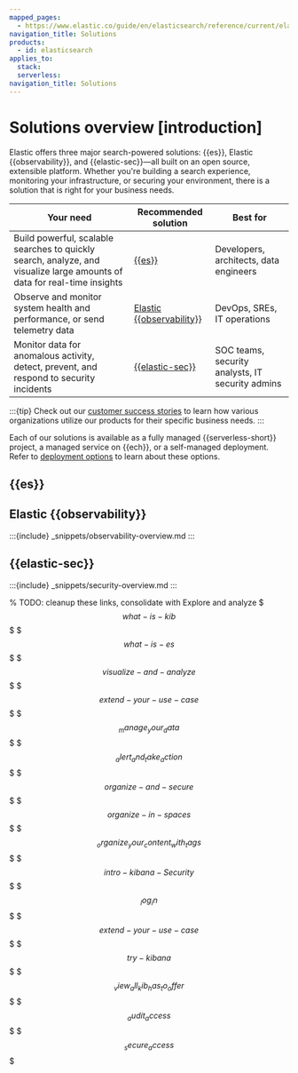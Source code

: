 ```yaml
---
mapped_pages:
  - https://www.elastic.co/guide/en/elasticsearch/reference/current/elasticsearch-intro-what-is-es.html
navigation_title: Solutions
products:
  - id: elasticsearch
applies_to:
  stack:
  serverless:
navigation_title: Solutions
---
```


# Solutions overview [introduction]

Elastic offers three major search-powered solutions: {{es}}, Elastic {{observability}}, and {{elastic-sec}}—all built on an open source, extensible platform.
Whether you're building a search experience, monitoring your infrastructure, or securing your environment, there is a solution that is right for your business needs.

| Your need | Recommended solution | Best for |
|-----------|-------------------|----------|
| Build powerful, scalable searches to quickly search, analyze, and visualize large amounts of data for real-time insights  | [{{es}}](/solutions/search.md) | Developers, architects, data engineers |
| Observe and monitor system health and performance, or send telemetry data | [Elastic {{observability}}](/solutions/observability.md) | DevOps, SREs, IT operations |
| Monitor data for anomalous activity, detect, prevent, and respond to security incidents | [{{elastic-sec}}](/solutions/security.md) | SOC teams, security analysts, IT security admins |

:::{tip}
Check out our [customer success stories](https://www.elastic.co/customers/success-stories) to learn how various organizations utilize our products for their specific business needs.
:::

Each of our solutions is available as a fully managed {{serverless-short}} project, a managed service on {{ech}}, or a self-managed deployment. Refer to [deployment options](../get-started/deployment-options.md) to learn about these options.

## {{es}}

## Elastic {{observability}}

:::{include} _snippets/observability-overview.md
:::

## {{elastic-sec}}
:::{include} _snippets/security-overview.md
:::

<!--If you're new to Elastic, you can find quickstarts and introductory steps in [](/solutions/search/get-started.md), [](/solutions/observability/get-started.md), and [](/solutions/security/get-started.md).-->

% TODO: cleanup these links, consolidate with Explore and analyze
$$$what-is-kib$$$
$$$what-is-es$$$
$$$visualize-and-analyze$$$
$$$extend-your-use-case$$$
$$$_manage_your_data$$$
$$$_alert_and_take_action$$$
$$$organize-and-secure$$$
$$$organize-in-spaces$$$
$$$_organize_your_content_with_tags$$$
$$$intro-kibana-Security$$$
$$$_log_in$$$
$$$extend-your-use-case$$$
$$$try-kibana$$$
$$$_view_all_kib_has_to_offer$$$
$$$_audit_access$$$
$$$_secure_access$$$
